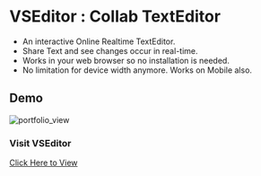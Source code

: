 # VSEditor : Collab TextEditor

* An interactive Online Realtime TextEditor. 
* Share Text and see changes occur in real-time.
* Works in your web browser so no installation is needed.
* No limitation for device width anymore. Works on Mobile also.

## Demo

<img width="auto" alt="portfolio_view" src="https://j.gifs.com/lxGN95.gif">

### Visit VSEditor
[Click Here to View](https://vseditor.herokuapp.com/)


